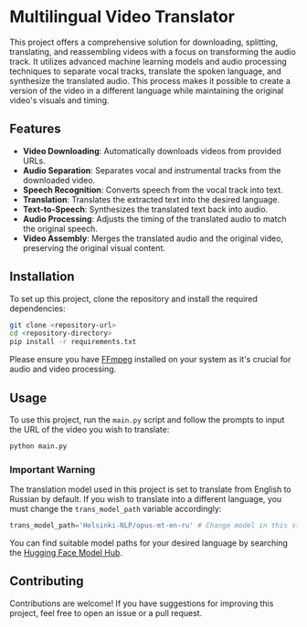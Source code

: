 # Multilingual Video Translator

This project offers a comprehensive solution for downloading, splitting, translating, and reassembling videos with a focus on transforming the audio track. It utilizes advanced machine learning models and audio processing techniques to separate vocal tracks, translate the spoken language, and synthesize the translated audio. This process makes it possible to create a version of the video in a different language while maintaining the original video's visuals and timing.

## Features

- **Video Downloading**: Automatically downloads videos from provided URLs.
- **Audio Separation**: Separates vocal and instrumental tracks from the downloaded video.
- **Speech Recognition**: Converts speech from the vocal track into text.
- **Translation**: Translates the extracted text into the desired language.
- **Text-to-Speech**: Synthesizes the translated text back into audio.
- **Audio Processing**: Adjusts the timing of the translated audio to match the original speech.
- **Video Assembly**: Merges the translated audio and the original video, preserving the original visual content.

## Installation

To set up this project, clone the repository and install the required dependencies:

```bash
git clone <repository-url>
cd <repository-directory>
pip install -r requirements.txt
```

Please ensure you have [FFmpeg](https://ffmpeg.org/download.html) installed on your system as it's crucial for audio and video processing.

## Usage

To use this project, run the `main.py` script and follow the prompts to input the URL of the video you wish to translate:

```bash
python main.py
```

### Important Warning

The translation model used in this project is set to translate from English to Russian by default. If you wish to translate into a different language, you must change the `trans_model_path` variable accordingly:

```python
trans_model_path='Helsinki-NLP/opus-mt-en-ru' # Change model in this string to translate to your language
```

You can find suitable model paths for your desired language by searching the [Hugging Face Model Hub](https://huggingface.co/models).

## Contributing

Contributions are welcome! If you have suggestions for improving this project, feel free to open an issue or a pull request.
